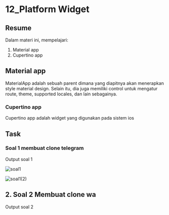 # 12_Platform Widget

## Resume
Dalam materi ini, mempelajari:
1. Material app
2. Cupertino app


## Material app
MaterialApp adalah sebuah parent dimana yang diapitnya akan menerapkan style material design. Selain itu, dia juga memiliki control untuk mengatur route, theme, supported locales, dan lain sebagainya.

### Cupertino app
Cupertino app adalah widget yang digunakan pada sistem ios


## Task
### Soal 1 membuat clone telegram
Output soal 1


![soal1](https://user-images.githubusercontent.com/59384629/158963955-162e0ef2-3004-4e46-a7ec-8fea39e72fef.png)


![soal1(2)](https://user-images.githubusercontent.com/59384629/158964011-5afd9745-841e-436a-af7d-7f7b2d419306.png)

## 2. Soal 2 Membuat clone wa
Output soal 2 

